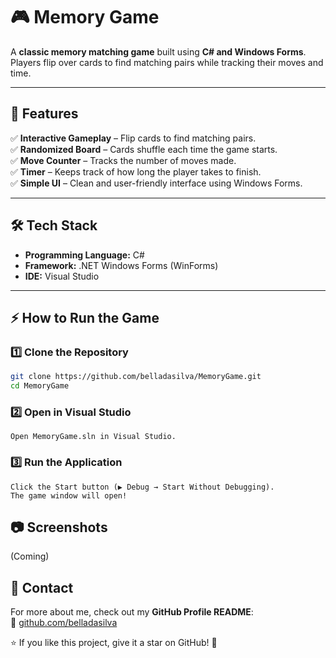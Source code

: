 # 🎮 Memory Game  

A **classic memory matching game** built using **C# and Windows Forms**.  
Players flip over cards to find matching pairs while tracking their moves and time.  

---

## 🚀 Features  
✅ **Interactive Gameplay** – Flip cards to find matching pairs.  
✅ **Randomized Board** – Cards shuffle each time the game starts.  
✅ **Move Counter** – Tracks the number of moves made.  
✅ **Timer** – Keeps track of how long the player takes to finish.  
✅ **Simple UI** – Clean and user-friendly interface using Windows Forms.  

---

## 🛠️ Tech Stack  
- **Programming Language:** C#  
- **Framework:** .NET Windows Forms (WinForms)  
- **IDE:** Visual Studio  

---

## ⚡ How to Run the Game  

### 1️⃣ Clone the Repository  
```bash
git clone https://github.com/belladasilva/MemoryGame.git
cd MemoryGame
```
### 2️⃣ Open in Visual Studio
```
Open MemoryGame.sln in Visual Studio.
```
### 3️⃣ Run the Application
```
Click the Start button (▶ Debug → Start Without Debugging).
The game window will open!
```

## 📷 Screenshots
(Coming)

## 📩 Contact
For more about me, check out my **GitHub Profile README**:  
🔗 [github.com/belladasilva](https://github.com/belladasilva)

⭐ If you like this project, give it a star on GitHub! 🌟
